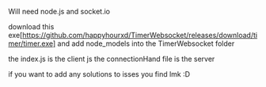 Will need node.js and socket.io

download this exe[https://github.com/happyhourxd/TimerWebsocket/releases/download/timer/timer.exe] and add node_models into the TimerWebsocket folder



the index.js is the client js
the connectionHand file is the server

if you want to add any solutions to isses you find lmk :D
